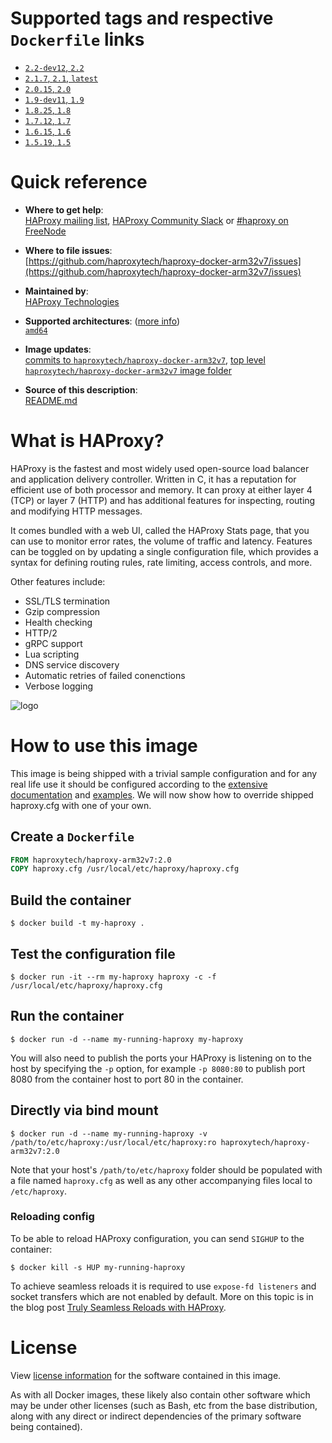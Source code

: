 # Supported tags and respective `Dockerfile` links

-	[`2.2-dev12`, `2.2`](https://github.com/haproxytech/haproxy-docker-arm32v7/blob/master/2.2/Dockerfile)
-	[`2.1.7`, `2.1`, `latest`](https://github.com/haproxytech/haproxy-docker-arm32v7/blob/master/2.1/Dockerfile)
-	[`2.0.15`, `2.0`](https://github.com/haproxytech/haproxy-docker-arm32v7/blob/master/2.0/Dockerfile)
-	[`1.9-dev11`, `1.9`](https://github.com/haproxytech/haproxy-docker-arm32v7/blob/master/1.9/Dockerfile)
-	[`1.8.25`, `1.8`](https://github.com/haproxytech/haproxy-docker-arm32v7/blob/master/1.8/Dockerfile)
-	[`1.7.12`, `1.7`](https://github.com/haproxytech/haproxy-docker-arm32v7/blob/master/1.7/Dockerfile)
-	[`1.6.15`, `1.6`](https://github.com/haproxytech/haproxy-docker-arm32v7/blob/master/1.6/Dockerfile)
-	[`1.5.19`, `1.5`](https://github.com/haproxytech/haproxy-docker-arm32v7/blob/master/1.5/Dockerfile)

# Quick reference

-	**Where to get help**:  
	[HAProxy mailing list](mailto:haproxy@formilux.org), [HAProxy Community Slack](https://slack.haproxy.org/) or [#haproxy on FreeNode](irc://chat.freenode.net:6697/haproxy)

-	**Where to file issues**:  
	[https://github.com/haproxytech/haproxy-docker-arm32v7/issues](https://github.com/haproxytech/haproxy-docker-arm32v7/issues)

-	**Maintained by**:  
	[HAProxy Technologies](https://github.com/haproxytech)

-	**Supported architectures**: ([more info](https://github.com/docker-library/official-images#architectures-other-than-amd64))  
	[`amd64`](https://hub.docker.com/r/amd64/haproxy/)

-	**Image updates**:  
	[commits to `haproxytech/haproxy-docker-arm32v7`](https://github.com/haproxytech/haproxy-docker-arm32v7/commits/master), [top level `haproxytech/haproxy-docker-arm32v7` image folder](https://github.com/haproxytech/haproxy-docker-arm32v7)  

-	**Source of this description**:  
	[README.md](https://github.com/haproxytech/haproxy-docker-arm32v7/blob/master/README.md)

# What is HAProxy?

HAProxy is the fastest and most widely used open-source load balancer and application delivery controller. Written in C, it has a reputation for efficient use of both processor and memory. It can proxy at either layer 4 (TCP) or layer 7 (HTTP) and has additional features for inspecting, routing and modifying HTTP messages.

It comes bundled with a web UI, called the HAProxy Stats page, that you can use to monitor error rates, the volume of traffic and latency. Features can be toggled on by updating a single configuration file, which provides a syntax for defining routing rules, rate limiting, access controls, and more.

Other features include:

* SSL/TLS termination
* Gzip compression
* Health checking
* HTTP/2
* gRPC support
* Lua scripting
* DNS service discovery
* Automatic retries of failed conenctions
* Verbose logging

![logo](https://www.haproxy.org/img/HAProxyCommunityEdition_60px.png)

# How to use this image

This image is being shipped with a trivial sample configuration and for any real life use it should be configured according to the [extensive documentation](https://cbonte.github.io/haproxy-dconv/) and [examples](https://github.com/haproxy/haproxy/tree/master/examples). We will now show how to override shipped haproxy.cfg with one of your own.

## Create a `Dockerfile`

```dockerfile
FROM haproxytech/haproxy-arm32v7:2.0
COPY haproxy.cfg /usr/local/etc/haproxy/haproxy.cfg
```

## Build the container

```console
$ docker build -t my-haproxy .
```

## Test the configuration file

```console
$ docker run -it --rm my-haproxy haproxy -c -f /usr/local/etc/haproxy/haproxy.cfg
```

## Run the container

```console
$ docker run -d --name my-running-haproxy my-haproxy
```

You will also need to publish the ports your HAProxy is listening on to the host by specifying the `-p` option, for example `-p 8080:80` to publish port 8080 from the container host to port 80 in the container.

## Directly via bind mount

```console
$ docker run -d --name my-running-haproxy -v /path/to/etc/haproxy:/usr/local/etc/haproxy:ro haproxytech/haproxy-arm32v7:2.0
```

Note that your host's `/path/to/etc/haproxy` folder should be populated with a file named `haproxy.cfg` as well as any other accompanying files local to `/etc/haproxy`.

### Reloading config

To be able to reload HAProxy configuration, you can send `SIGHUP` to the container:

```console
$ docker kill -s HUP my-running-haproxy
```

To achieve seamless reloads it is required to use `expose-fd listeners` and socket transfers which are not enabled by default. More on this topic is in the blog post [Truly Seamless Reloads with HAProxy](https://www.haproxy.com/blog/truly-seamless-reloads-with-haproxy-no-more-hacks/).

# License

View [license information](https://raw.githubusercontent.com/haproxy/haproxy/master/LICENSE) for the software contained in this image.

As with all Docker images, these likely also contain other software which may be under other licenses (such as Bash, etc from the base distribution, along with any direct or indirect dependencies of the primary software being contained).
